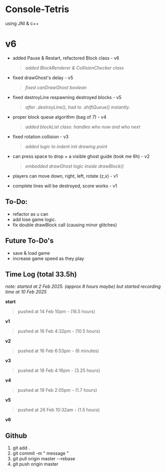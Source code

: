 # Console-Tetris
using JNI & c++ 

# v6
- added Pause & Restart, refactored Block class - v6
  >_added BlockRenderer & CollisionChecker class_

- fixed drawGhost's delay - v5
  >_fixed canDrawGhost boolean_
  
- fixed destroyLine respawning destroyed blocks - v5
  > _after .destroyLine(), had to .shiftQueue() instantly._

- proper block queue algorithm (bag of 7) - v4
  >_added blockList class: handles who now and who next_
  
- fixed rotation collision - v3
  >_added logic to indent init drawing point_
  
- can press space to drop + a visible ghost guide (took me 6h) - v2
  >_embedded drawGhost logic inside drawBlock()_
  
- players can move down, right, left, rotate (z,x) - v1
- complete lines will be destroyed, score works - v1


## To-Do:
- refactor as u can
- add lose game logic.
- fix double drawBlock call (causing minor glitches)

## Future To-Do's
- save & load game
- increase game speed as they play



## Time Log (total 33.5h)
_note: started at 2 Feb 2025. (approx 8 hours maybe) but started recording time at 10 Feb 2025_

**start**

> pushed at 14 Feb 10pm - (16.5 hours)

**v1**
> pushed at 16 Feb 4:32pm - (10.5 hours)

**v2**
> pushed at 16 Feb 6:53pm - (6 minutes)

**v3**
> pushed at 18 Feb 4:16pm - (3.25 hours)

**v4**
> pushed at 19 Feb 2:05pm - (1.7 hours)

 **v5**
 > pushed at 26 Feb 10:32am - (1.5 hours)

 **v6**



## Github
1. git add .
2. git commit -m " message "
3. git pull origin master --rebase
4. git push origin master
